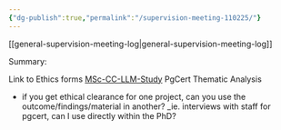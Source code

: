 ```yaml
---
{"dg-publish":true,"permalink":"/supervision-meeting-110225/"}
---
```



[[general-supervision-meeting-log\|general-supervision-meeting-log]]

Summary: 

Link to Ethics forms [MSc-CC-LLM-Study](https://artslondon-my.sharepoint.com/:f:/g/personal/m_henryrichards_arts_ac_uk/EkMs1qbMkTxIuOx030VetukB1785bZFQngINcUSqyt27kQ?e=FRtqrj)
PgCert Thematic Analysis


- if you get ethical clearance for one project, can you use the outcome/findings/material in another? _ie. interviews with staff for pgcert, can I use directly within the PhD?
